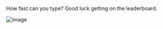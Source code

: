 How fast can you type? Good luck getting on the leaderboard.

![image](https://user-images.githubusercontent.com/75636743/115067307-b5712c80-9ebe-11eb-93bd-940ad92b0a0a.png)

